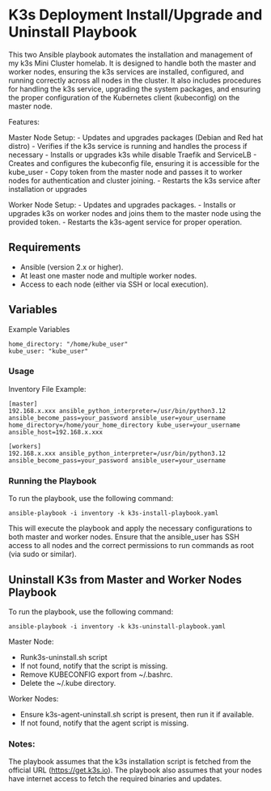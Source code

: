 # K3s Deployment Install/Upgrade and Uninstall Playbook

This two Ansible playbook automates the installation and management of my k3s Mini Cluster homelab. It is designed to handle both the master and worker nodes, ensuring the k3s services are installed, configured, and running correctly across all nodes in the cluster. It also includes procedures for handling the k3s service, upgrading the system packages, and ensuring the proper configuration of the Kubernetes client (kubeconfig) on the master node.

Features:

Master Node Setup:
    - Updates and upgrades packages (Debian and Red hat distro)
    - Verifies if the k3s service is running and handles the process if necessary
    - Installs or upgrades k3s while disable Traefik and ServiceLB
    - Creates and configures the kubeconfig file, ensuring it is accessible for the kube_user
    - Copy token from the master node and passes it to worker nodes for authentication and cluster joining.
    - Restarts the k3s service after installation or upgrades
        
Worker Node Setup:
    - Updates and upgrades packages.
    - Installs or upgrades k3s on worker nodes and joins them to the master node using the provided token.
    - Restarts the k3s-agent service for proper operation.

## Requirements

   - Ansible (version 2.x or higher).
   - At least one master node and multiple worker nodes.
   - Access to each node (either via SSH or local execution).

## Variables

Example Variables

    home_directory: "/home/kube_user"
    kube_user: "kube_user"

### Usage

Inventory File Example:

    [master]
    192.168.x.xxx ansible_python_interpreter=/usr/bin/python3.12 ansible_become_pass=your_password ansible_user=your_username home_directory=/home/your_home_directory kube_user=your_username ansible_host=192.168.x.xxx

    [workers]
    192.168.x.xxx ansible_python_interpreter=/usr/bin/python3.12 ansible_become_pass=your_password ansible_user=your_username 

### Running the Playbook

To run the playbook, use the following command:

    ansible-playbook -i inventory -k k3s-install-playbook.yaml

This will execute the playbook and apply the necessary configurations to both master and worker nodes.
Ensure that the ansible_user has SSH access to all nodes and the correct permissions to run commands as root (via sudo or similar).

## Uninstall K3s from Master and Worker Nodes Playbook

To run the playbook, use the following command:

    ansible-playbook -i inventory -k k3s-uninstall-playbook.yaml

Master Node:

   - Runk3s-uninstall.sh script
   - If not found, notify that the script is missing.
   - Remove KUBECONFIG export from ~/.bashrc.
   - Delete the ~/.kube directory.

Worker Nodes:

   - Ensure k3s-agent-uninstall.sh script is present, then run it if available.
   - If not found, notify that the agent script is missing.

### Notes:

The playbook assumes that the k3s installation script is fetched from the official URL (https://get.k3s.io).
The playbook also assumes that your nodes have internet access to fetch the required binaries and updates.
